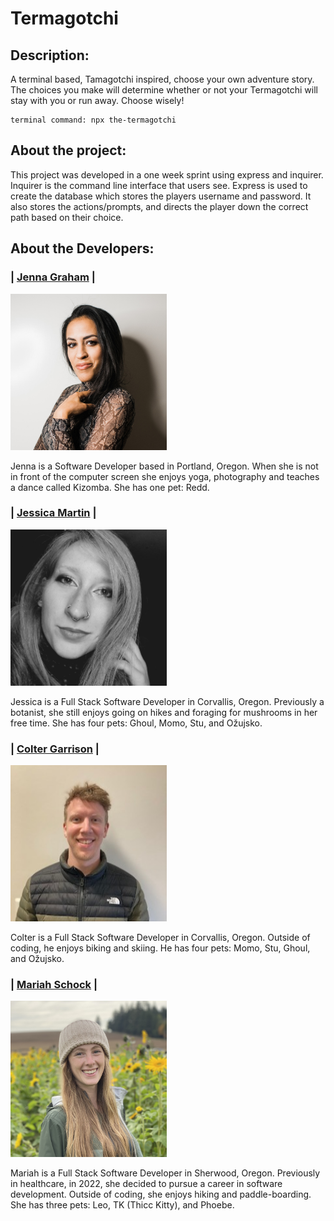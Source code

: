 
# **Termagotchi**

## **Description:**

A terminal based, Tamagotchi inspired, choose your own adventure story. The choices you make will determine whether or not your Termagotchi will stay with you or run away. Choose wisely!

    terminal command: npx the-termagotchi

## **About the project:**

This project was developed in a one week sprint using express and inquirer. Inquirer is the command line interface that users see. Express is used to create the database which stores the players username and password. It also stores the actions/prompts, and directs the player down the correct path based on their choice. 

## **About the Developers:**

### | [**Jenna Graham**](https://www.linkedin.com/in/jenna-lee-graham/) |  

<img src="./assets/jennaheadshot%20copy.jpg" width="250" height="250" style="object-fit:cover"> 

Jenna is a Software Developer based in Portland, Oregon. When she is not in front of the computer screen she enjoys yoga, photography and teaches a dance called Kizomba. She has one pet: Redd.

### | [**Jessica Martin**](https://www.linkedin.com/in/jessica-martin5564/) | 

<img src="./assets/IMG-20210930-WA0005.jpg" width="250" height="250" style="object-fit:cover">

Jessica is a Full Stack Software Developer in Corvallis, Oregon. Previously a botanist, she still enjoys going on hikes and foraging for mushrooms in her free time. She has four pets: Ghoul, Momo, Stu, and Ožujsko.

### | [**Colter Garrison**](https://www.linkedin.com/in/colter-garrison/) | 

<img src="./assets/Me.jpg" width="250" height="250" style="object-fit:cover">

Colter is a Full Stack Software Developer in Corvallis, Oregon. Outside of coding, he enjoys biking and skiing. He has four pets: Momo, Stu, Ghoul, and Ožujsko.

### | [**Mariah Schock**](https://www.linkedin.com/in/mariah-schock/) | 

<img src="./assets/Mariah.jpg" width="250" height="250" style="object-fit:cover">

Mariah is a Full Stack Software Developer in Sherwood, Oregon. Previously in healthcare, in 2022, she decided to pursue a career in software development. Outside of coding, she enjoys hiking and paddle-boarding. She has three pets: Leo, TK (Thicc Kitty), and Phoebe.
